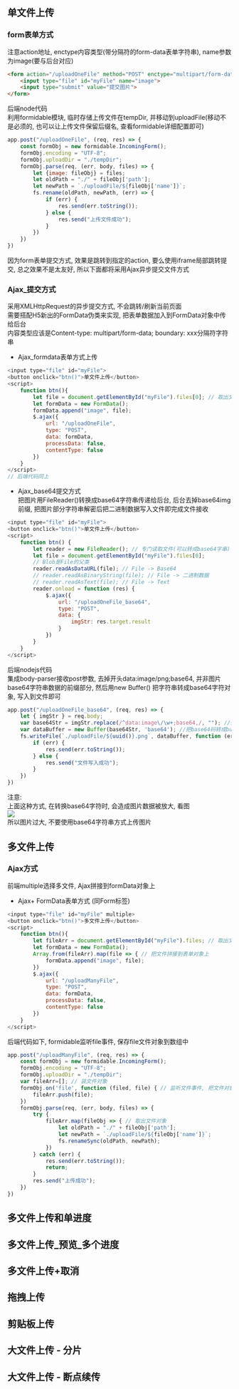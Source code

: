 ## 单文件上传
### form表单方式 <br>
注意action地址, enctype内容类型(带分隔符的form-data表单字符串), name参数为image(要与后台对应)
``` html
<form action="/uploadOneFile" method="POST" enctype="multipart/form-data">
    <input type="file" id="myFile" name="image">
    <input type="submit" value="提交图片">
</form>
```
后端node代码 <br>
利用formidable模块, 临时存储上传文件在tempDir, 并移动到uploadFile(移动不是必须的, 也可以让上传文件保留后缀名, 查看formidable详细配置即可)
``` js
app.post("/uploadOneFile", (req, res) => {
    const formObj = new formidable.IncomingForm();
    formObj.encoding = "UTF-8";
    formObj.uploadDir = "./tempDir";
    formObj.parse(req, (err, body, files) => {
        let {image: fileObj} = files;
        let oldPath = "./" + fileObj['path'];
        let newPath = `./uploadFile/${fileObj['name']}`;
        fs.rename(oldPath, newPath, (err) => {
            if (err) {
                res.send(err.toString());
            } else {
                res.send("上传文件成功");
            }
        })
    })
})
```
因为form表单提交方式, 效果是跳转到指定的action, 要么使用iframe局部跳转提交, 总之效果不是太友好, 所以下面都将采用Ajax异步提交文件方式
### Ajax_提交方式
采用XMLHttpRequest的异步提交方式, 不会跳转/刷新当前页面 <br>
需要搭配H5新出的FormData伪类来实现, 把表单数据加入到FormData对象中传给后台<br>
内容类型应该是Content-type: multipart/form-data; boundary: xxx分隔符字符串
* Ajax_formdata表单方式上传
``` js
<input type="file" id="myFile">
<button onclick="btn()">单文件上传</button>
<script>
    function btn(){
        let file = document.getElementById("myFile").files[0]; // 取出文件对象
        let formData = new FormData();
        formData.append("image", file);
        $.ajax({
            url: "/uploadOneFile",
            type: "POST",
            data: formData,
            processData: false,
            contentType: false
        })
    }
</script>
// 后端代码同上
```
* Ajax_base64提交方式 <br>
把图片用FileReader()转换成base64字符串传递给后台, 后台去掉base64img前缀, 把图片部分字符串解密后把二进制数据写入文件即完成文件接收
``` js
<input type="file" id="myFile">
<button onclick="btn()">单文件上传</button>
<script>
    function btn() {
        let reader = new FileReader(); // 专门读取文件(可以转成base64字串)
        let file = document.getElementById("myFile").files[0];
        // Blob是File的父类 
        reader.readAsDataURL(file); // File -> Base64
        // reader.readAsBinaryString(file); // File -> 二进制数据
        // reader.readAsText(file); // File -> Text
        reader.onload = function (res) {
            $.ajax({
                url: "/uploadOneFile_base64",
                type: "POST",
                data: {
                    imgStr: res.target.result
                }
            })
        }
    }
</script>
```
后端nodejs代码 <br>
集成body-parser接收post参数, 去掉开头data:image/png;base64, 并非图片base64字符串数据的前缀部分, 然后用new Buffer() 把字符串转成base64字符对象, 写入到文件即可
``` js
app.post("/uploadOneFile_base64", (req, res) => {
    let { imgStr } = req.body;
    var base64Str = imgStr.replace(/^data:image\/\w+;base64,/, ""); //去掉图片base64码前面部分data:image/png;base64 (png也可以是jpg等)
    var dataBuffer = new Buffer(base64Str, 'base64'); //把base64码转成buffer对象，
    fs.writeFile(`./uploadFile/${uuid()}.png`, dataBuffer, function (err) { //用fs写入文件
        if (err) {
            res.send(err.toString());
        } else {
            res.send("文件写入成功");
        }
    })
})
```
注意: <br>
上面这种方式, 在转换base64字符时, 会造成图片数据被放大, 看图<br>
![](/webFront/Snipaste_2020-03-26_23-27-49.png) <br>
所以图片过大, 不要使用base64字符串方式上传图片


## 多文件上传
### Ajax方式
前端multiple选择多文件, Ajax拼接到formData对象上
* Ajax+ FormData表单方式 (同Form标签)
``` js
<input type="file" id="myFile" multiple>
<button onclick="btn()">多文件上传</button>
<script>
    function btn(){
        let fileArr = document.getElementById("myFile").files; // 取出文件对象
        let formData = new FormData();
        Array.from(fileArr).map(file => { // 把文件拼接到表单对象上
            formData.append("image", file);
        })
        $.ajax({
            url: "/uploadManyFile",
            type: "POST",
            data: formData,
            processData: false,
            contentType: false
        })
    }
</script>
```
后端代码如下, formidable监听file事件, 保存file文件对象到数组中
``` js
app.post("/uploadManyFile", (req, res) => {
    const formObj = new formidable.IncomingForm();
    formObj.encoding = "UTF-8";
    formObj.uploadDir = "./tempDir";
    var fileArr=[]; // 装文件对象
    formObj.on('file', function (filed, file) { // 监听文件事件, 把文件对象保存起来
        fileArr.push(file);
    })
    formObj.parse(req, (err, body, files) => {
        try {
            fileArr.map(fileObj => { // 取出文件对象
                let oldPath = "./" + fileObj['path'];
                let newPath = `./uploadFile/${fileObj['name']}`;
                fs.renameSync(oldPath, newPath);
            })
        } catch (err) {
            res.send(err.toString());
            return;
        }
        res.send("上传成功");
    })
})
```

## 多文件上传和单进度

## 多文件上传_预览_多个进度

## 多文件上传+取消

## 拖拽上传

## 剪贴板上传

## 大文件上传 - 分片

## 大文件上传 - 断点续传

